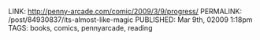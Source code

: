 LINK: http://penny-arcade.com/comic/2009/3/9/progress/
PERMALINK: /post/84930837/its-almost-like-magic
PUBLISHED: Mar 9th, 02009 1:18pm
TAGS: books, comics, pennyarcade, reading
